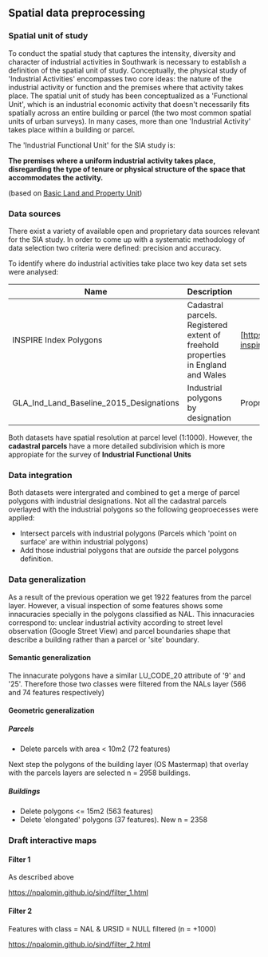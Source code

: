 ## Spatial data preprocessing

### Spatial unit of study

To conduct the spatial study that captures the intensity, diversity and character of industrial activities in Southwark is necessary to establish a definition of the spatial unit of study. Conceptually, the physical study of 'Industrial Activities' encompasses two core ideas: the nature of the industrial activity or function and the premises where that activity takes place. The spatial unit of study has been conceptualized as a 'Functional Unit', which is an industrial economic activity that doesn't necessarily fits spatially across an entire building or parcel (the two most common spatial units of urban surveys). In many cases, more than one 'Industrial Activity' takes place within a building or parcel.

The 'Industrial Functional Unit' for the SIA study is:

__The premises where a uniform industrial activity takes place, disregarding the type of tenure or physical structure of the space that accommodates the activity.__

(based on [Basic Land and Property Unit](https://www.geoplace.co.uk/documents/10181/131542/LLPG%20Data%20Entry%20Conventions))

### Data sources

There exist a variety of available open and proprietary data sources relevant for the SIA study. 
In order to come up with a systematic methodology of data selection two criteria were defined: precision and accuracy.

To identify where do industrial activities take place two key data set sets were analysed:

|Name|Description|URL|
|-|-|-|
|INSPIRE Index Polygons|Cadastral parcels. Registered extent of freehold properties in England and Wales|[https://www.gov.uk/government/publications/southwark-inspire-index-polygon-data](here)|
|GLA_Ind_Land_Baseline_2015_Designations|Industrial polygons by designation|Proprietary GLA (Alex Marsh)|

Both datasets have spatial resolution at parcel level (1:1000). However, the __cadastral parcels__ have a more detailed subdivision which is
more appropiate for the survey of __Industrial Functional Units__

### Data integration

Both datasets were intergrated and combined to get a merge of parcel polygons with industrial designations.
Not all the cadastral parcels overlayed with the industrial polygons so the following geoproecesses were applied:

- Intersect parcels with industrial polygons (Parcels which 'point on surface' are within industrial polygons)
- Add those industrial polygons that are _outside_ the parcel polygons definition.

### Data generalization

As a result of the previous operation we get 1922 features from the parcel layer. However, a visual inspection of some features shows some innacuracies
specially in the polygons classified as NAL. This innacuracies correspond to: unclear industrial activity according to street level observation 
(Google Street View) and parcel boundaries shape that describe a building rather than a parcel or 'site' boundary.

#### Semantic generalization
The innacurate polygons have a similar LU_CODE_20 attribute of '9' and '25'. Therefore those two classes were filtered from the NALs layer (566 and 74 features respectively)

#### Geometric generalization
##### Parcels
- Delete parcels with area < 10m2 (72 features)

Next step the polygons of the building layer (OS Mastermap) that overlay with the parcels layers are selected n = 2958 buildings.

##### Buildings
- Delete polygons <= 15m2 (563 features)
- Delete 'elongated' polygons (37 features). New n = 2358

### Draft interactive maps

#### Filter 1
As described above

https://npalomin.github.io/sind/filter_1.html


#### Filter 2
Features with class = NAL & URSID = NULL filtered (n = +1000)

https://npalomin.github.io/sind/filter_2.html


